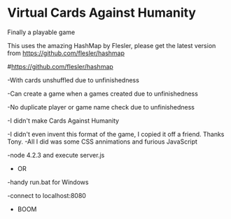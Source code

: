 # Virtual Cards Against Humanity
 Finally a playable game

This uses the amazing HashMap by Flesler, please get the latest version from
https://github.com/flesler/hashmap

#https://github.com/flesler/hashmap

-With cards unshuffled due to unfinishedness

-Can create a game when a games created due to unfinishedness

-No duplicate player or game name check due to unfinishedness

-I didn't make Cards Against Humanity

-I didn't even invent this format of the game, I copied it off a friend. Thanks Tony. 
-All I did was some CSS annimations and furious JavaScript

-node 4.2.3 and execute server.js

- OR

-handy run.bat for Windows

-connect to localhost:8080 
 - BOOM

